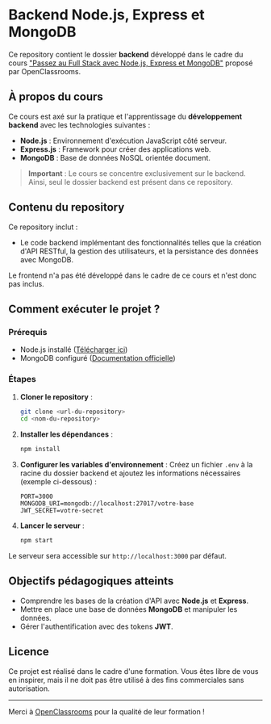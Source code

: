 # Backend Node.js, Express et MongoDB

Ce repository contient le dossier **backend** développé dans le cadre du cours ["Passez au Full Stack avec Node.js, Express et MongoDB"](https://openclassrooms.com/fr/courses/6390246-passez-au-full-stack-avec-node-js-express-et-mongodb) proposé par OpenClassrooms.

## À propos du cours
Ce cours est axé sur la pratique et l'apprentissage du **développement backend** avec les technologies suivantes :

- **Node.js** : Environnement d'exécution JavaScript côté serveur.
- **Express.js** : Framework pour créer des applications web.
- **MongoDB** : Base de données NoSQL orientée document.

> **Important** : Le cours se concentre exclusivement sur le backend. Ainsi, seul le dossier backend est présent dans ce repository. 

## Contenu du repository

Ce repository inclut :
- Le code backend implémentant des fonctionnalités telles que la création d'API RESTful, la gestion des utilisateurs, et la persistance des données avec MongoDB.

Le frontend n'a pas été développé dans le cadre de ce cours et n'est donc pas inclus.

## Comment exécuter le projet ?

### Prérequis
- Node.js installé ([Télécharger ici](https://nodejs.org/))
- MongoDB configuré ([Documentation officielle](https://www.mongodb.com/docs/))

### Étapes
1. **Cloner le repository** :
   ```bash
   git clone <url-du-repository>
   cd <nom-du-repository>
   ```

2. **Installer les dépendances** :
   ```bash
   npm install
   ```

3. **Configurer les variables d'environnement** :
   Créez un fichier `.env` à la racine du dossier backend et ajoutez les informations nécessaires (exemple ci-dessous) :
   ```env
   PORT=3000
   MONGODB_URI=mongodb://localhost:27017/votre-base
   JWT_SECRET=votre-secret
   ```

4. **Lancer le serveur** :
   ```bash
   npm start
   ```

Le serveur sera accessible sur `http://localhost:3000` par défaut.

## Objectifs pédagogiques atteints
- Comprendre les bases de la création d'API avec **Node.js** et **Express**.
- Mettre en place une base de données **MongoDB** et manipuler les données.
- Gérer l'authentification avec des tokens **JWT**.

## Licence
Ce projet est réalisé dans le cadre d'une formation. Vous êtes libre de vous en inspirer, mais il ne doit pas être utilisé à des fins commerciales sans autorisation.

---

Merci à [OpenClassrooms](https://openclassrooms.com) pour la qualité de leur formation !
